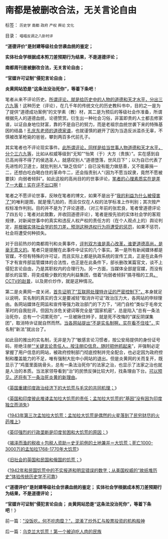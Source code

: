 # 南都是被删改合法，无关言论自由

标签： `历史学` `南都` `政府` `产权` `舆论` `文化` 

目录： `唱唱反调之八卦时评`

**“道德评价”是封建等级社会世袭血统的鉴定；**

**实体社会学根据成本剪刀差预期行为结果，不是道德评论；**

**南都周刊是被删改合法，无关言论自由；**

**“官媒许可证制”侵犯言论自由；**

**炎黄网站恐是“这条法没治死你”，等着下条吧**！

笔者从来不评论历史。[所谓评论，就是给历史中的人物的道德和天才水平，分出三六九等](../../../2010/8/11/历史“评论”无所谓真实.md)！这种历史（评论），在几千年的传统文化的历史教科书中，目的之一是为了提供“道德成功案例”的文学素（教）材，其二是为预后的等级社会作准备，所谓根据先人的道德血统，论德赞赏。衍生出一种社会习俗，非富即贵的人士都去修家谱，以证自身地位财富，靠的不是自已的努力，而是老祖宗血统世袭下来的特殊基因的结晶！[孔庆东老师的道德家谱](../../../2010/11/30/孔庆东老师玩政治是举重若轻啊.md)，也就谨慎的避开了因为当造反派滥杀无辜，不慎被改革枪毙的爸爸，攀到两百多代前孔子。

其实笔者也不评论现实事件。[此所谓评论，同样是给当世事人物道德和天才水平，分个三六九等](../../../2010/11/11/林语堂：利益是平民的利益，道德是统治阶级的道德.md)，比如从权威等级到“无知”“怡笑（于）大方（贵族）”。实在感到自已高尚得不得了的侯选圣人，就感叹别人“道德墮落，世风日下”；以为自已代表了先进性的卫道士，就批判别人“缺乏信仰”；自已没有能力做慈善，又不能募捐一二，还想白吃白喝白住的革命牛二，还会指责别人“（因为不愿当奴隶，竟然不愿被要挟）向弱者倾斜”。如此这般的高尚目的的世事评论，[笔者的心理素质实在是差了一大截！实在评不出口啊](../../../2011/10/22/原罪就是妖魔化，妖魔化就是扣帽子.md)！

笔者之不愿评论世事，反映在笔者的博文，如果不是出于“[我的利益为什么被侵害了”](http://darthvad.blog.sohu.com/164018986.html)的唯利是图，就是慢几拍的，而且仅仅在人权的法学标准上作判别；其次按产权标准作判别。目的并不是为了评论道德，（对三年前的张宏良，笔者曾道德评论了四五句；笔者对此致歉，并收回道德评论），笔者是按先验的实体社会学的客观规律，对新闻世事中的真实和违反人权产权的责任方的（在个人观点上的）舆论判定，[并根据实体社会学的剪刀差，预测这种违权行为将遭受的惩罚](../../../2012/9/11/为什么会有革命的临界点？.md)，如果不惩罚，社会将遭受何种损失。

对于目前热炒的南都周刊和炎黄事件，[评判双方谁是真心改革，谁更道德高尚，是毫无意义的](../../../2012/8/19/愤老和愤青.md)。笔者只是提醒在此事件中证实的几个事实。第一是所有新闻媒体都是官媒，不但有特殊的许可证，而且实际上都是执政系统的宣传工具，正是在此条件下才有宣传部监管媒体的合法性，也正是在此条件下，部长删改某篇官文，谈不上侵犯言论自由，乃是其职权内的合理行为。另一方面，当媒体全部是官媒，而没有部长的监管，将变成极少数的党内利益集团，借着“向弱者倾斜”搞寻租的工具[。CCTV的赵普](../../../2013/1/2/宗教战争的彼此残杀，皆因社会安全的歇斯底里；.md)，以及房价炒作，就是这种情况。

第二是炎黄网一度关闭，[首先证明了“互联网处理特许证的严密控制下”，](../../../2013/1/1/实名制恶化改革合法性，完全无助于互联网安全.md)本身就足以说明，实名制的真实的含义是要减轻“取消许可证”政治压力大，各网站的申辩理由。各网站媒体在网监和宣传等强力政治部门的下力下，“闭门自检”类似于毛帝文革时的自我批评。但因为涉危关键词等完全是“国家机密”，总是陷入“总有一条法治死你，总有一个词累死你”，一旦被揪住辫子，就是死不改悔的“谋反阴谋集团”，取消特许证就自然而然。[当各网站提出“不是实名制啊，实在看不住哇”，](../../../2013/1/2/网监工作流程，实名制的好处.md)实名制“新法”就出台了。

如此目的推出的实名制，无非是为了“敏感言论习惯者，按公安局提供的身份证号码，拒绝注册[”“关键言论责任人，按注册ID信息，随时把他抓起来](../../../2013/1/6/粉丝的恭维不及共勉的同道，文字狱的政治意义.md)”，并强制必定掌握了用户信息的网站，被政府控制部门彻底控制并完全配合，也必定因为政府控制和覆盖能力的不足，唯有强制大批中小网站的退出。但是炎黄网的关而复开，既显示了“鸡蛋里面挑骨头，总有一条法治死你”的法家之治，也显示了法家之治也就是人治的本质。当法家领导看到“治”的民愤反弹比较大时，找条理由下台。[可以预见，还将有下一条治死炎黄的新理由](../../../2013/1/6/革命者的口号相当于独裁者的政策.md)。

《[英国重建印度政治经济下的大饥荒与毛灾的共同机理；](../../../2012/1/28/印度近现代史就是Charter精英的爱国买办史.md)》

《[英国和印度彼此推诿孟加拉大饥荒的责任；孟加拉大饥荒的“基因”没有因为印度独立而消失](../../../2012/1/22/英国和印度彼此推诿大饥荒的责任，阿马蒂亚森和茅于轼.md)》

《[1943年第三次孟加拉大饥荒；孟加拉大饥荒是偶然的火星落到了民穷财尽的火药堆上](../../../2012/1/21/1943年孟加拉大饥荒，阿马蒂亚森号错了脉，开错了药；.md)》

《[英印强烈的行政垄断是印度贫困和大饥荒的原因；](../../../2012/1/21/没有民族主权的独立，就不可能有国家的民主.md)》

《[竭泽而渔的税收＋包税人资助＝史无前例的土地兼并＝大饥荒；死亡1000-3000万的孟加拉1768-1770年大饥荒](../../../2012/1/21/孟加拉1770s大饥荒，当政府致力本身利益最大化.md)》

《[旧社会的英国和民国和俄国的饥荒；](../../../2011/12/23/旧社会的成因，英国和民国和俄国的饥荒.md)》

《[1942年和民国饥荒中的不实报道和明显错误的数字；从美国权威的“故纸堆历史”体验传统历史学不可靠](../../../2013/1/8/&lt;1942&gt;是电影，美国人笔下造假的“历史”.md)》

《**“道德评价”是封建等级社会世袭血统的鉴定； 实体社会学根据成本剪刀差预期行为结果，不是道德评论；**

**“官媒许可证制”侵犯言论自由； 炎黄网站恐是“这条法没治死你”，等着下条吧**！》



前一篇：[&quot;没饭吃，何不吃肉糜？&quot;，混淆了炒外汇与股票投资的机构股神](../../../2013/1/10/&quot;没饭吃，何不吃肉糜？&quot;，混淆了炒外汇与股票投资的机构股神.md)

后一篇：[乌克兰大饥荒！第一个被迫吃人肉的民族](../../../2013/1/11/乌克兰大饥荒！第一个被迫吃人肉的民族.md)